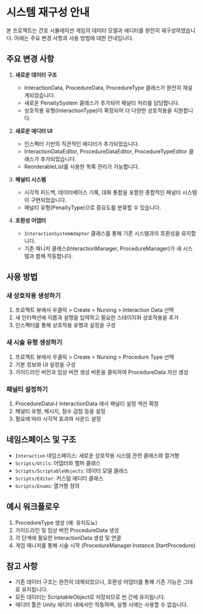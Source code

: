 # 시스템 재구성 안내

본 프로젝트는 간호 시뮬레이션 게임의 데이터 모델과 에디터를 완전히 재구성하였습니다. 아래는 주요 변경 사항과 사용 방법에 대한 안내입니다.

## 주요 변경 사항

1. **새로운 데이터 구조**
   - InteractionData, ProcedureData, ProcedureType 클래스가 완전히 재설계되었습니다.
   - 새로운 PenaltySystem 클래스가 추가되어 패널티 처리를 담당합니다.
   - 상호작용 유형(InteractionType)이 확장되어 더 다양한 상호작용을 지원합니다.

2. **새로운 에디터 UI**
   - 인스펙터 기반의 직관적인 에디터가 추가되었습니다.
   - InteractionDataEditor, ProcedureDataEditor, ProcedureTypeEditor 클래스가 추가되었습니다.
   - ReorderableList를 사용한 목록 관리가 가능합니다.

3. **페널티 시스템**
   - 시각적 피드백, 데이터베이스 기록, 대화 통합을 포함한 종합적인 페널티 시스템이 구현되었습니다.
   - 페널티 유형(PenaltyType)으로 중요도를 분류할 수 있습니다.

4. **호환성 어댑터**
   - `InteractionSystemAdapter` 클래스를 통해 기존 시스템과의 호환성을 유지합니다.
   - 기존 매니저 클래스(InteractionManager, ProcedureManager)가 새 시스템과 함께 작동합니다.

## 사용 방법

### 새 상호작용 생성하기

1. 프로젝트 뷰에서 우클릭 > Create > Nursing > Interaction Data 선택
2. 새 인터랙션에 이름과 설명을 입력하고 필요한 스테이지와 상호작용을 추가
3. 인스펙터를 통해 상호작용 유형과 설정을 구성

### 새 시술 유형 생성하기

1. 프로젝트 뷰에서 우클릭 > Create > Nursing > Procedure Type 선택
2. 기본 정보와 UI 설정을 구성
3. 가이드라인 버전과 임상 버전 생성 버튼을 클릭하여 ProcedureData 자산 생성

### 패널티 설정하기

1. ProcedureData나 InteractionData 에서 패널티 설정 섹션 확장
2. 페널티 유형, 메시지, 점수 감점 등을 설정
3. 필요에 따라 시각적 효과와 사운드 설정

## 네임스페이스 및 구조

- `Interaction` 네임스페이스: 새로운 상호작용 시스템 관련 클래스와 열거형
- `Scripts/Utils`: 어댑터와 헬퍼 클래스
- `Scripts/ScriptableObjects`: 데이터 모델 클래스
- `Scripts/Editor`: 커스텀 에디터 클래스
- `Scripts/Enums`: 열거형 정의

## 예시 워크플로우

1. ProcedureType 생성 (예: 유치도뇨)
2. 가이드라인 및 임상 버전 ProcedureData 생성
3. 각 단계에 필요한 InteractionData 생성 및 연결
4. 게임 매니저를 통해 시술 시작 (ProcedureManager.Instance.StartProcedure)

## 참고 사항

- 기존 데이터 구조는 완전히 대체되었으나, 호환성 어댑터를 통해 기존 기능은 그대로 유지됩니다.
- 모든 데이터는 ScriptableObject로 저장되므로 씬 간에 유지됩니다.
- 에디터 툴은 Unity 에디터 내에서만 작동하며, 실행 시에는 사용할 수 없습니다.